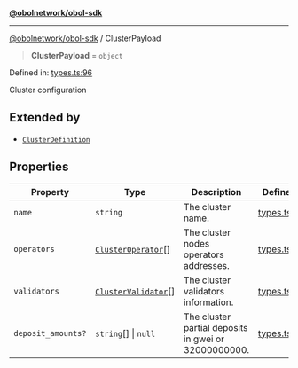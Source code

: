 [**@obolnetwork/obol-sdk**](../index.md)

***

[@obolnetwork/obol-sdk](../index.md) / ClusterPayload

> **ClusterPayload** = `object`

Defined in: [types.ts:96](https://github.com/ObolNetwork/obol-sdk/blob/920730d3a8bf5554dc69a4ed8703da68e999e989/src/types.ts#L96)

Cluster configuration

## Extended by

- [`ClusterDefinition`](../interfaces/ClusterDefinition.md)

## Properties

| Property | Type | Description | Defined in |
| ------ | ------ | ------ | ------ |
| <a id="name"></a> `name` | `string` | The cluster name. | [types.ts:98](https://github.com/ObolNetwork/obol-sdk/blob/920730d3a8bf5554dc69a4ed8703da68e999e989/src/types.ts#L98) |
| <a id="operators"></a> `operators` | [`ClusterOperator`](ClusterOperator.md)[] | The cluster nodes operators addresses. | [types.ts:101](https://github.com/ObolNetwork/obol-sdk/blob/920730d3a8bf5554dc69a4ed8703da68e999e989/src/types.ts#L101) |
| <a id="validators"></a> `validators` | [`ClusterValidator`](ClusterValidator.md)[] | The cluster validators information. | [types.ts:104](https://github.com/ObolNetwork/obol-sdk/blob/920730d3a8bf5554dc69a4ed8703da68e999e989/src/types.ts#L104) |
| <a id="deposit_amounts"></a> `deposit_amounts?` | `string`[] \| `null` | The cluster partial deposits in gwei or 32000000000. | [types.ts:107](https://github.com/ObolNetwork/obol-sdk/blob/920730d3a8bf5554dc69a4ed8703da68e999e989/src/types.ts#L107) |
